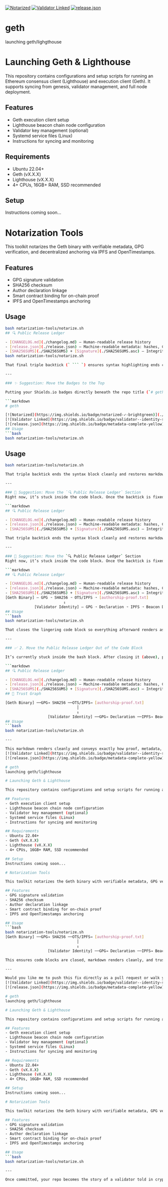 [![Notarized](https://img.shields.io/badge/notarized-✓-brightgreen)](./authorship-proof.txt)
[![Validator Linked](https://img.shields.io/badge/validator--identity-signed-blue)](./validator-identity/)
[![release.json](https://img.shields.io/badge/metadata-complete-yellow)](./release.json)
# geth
launching geth/lighgthouse
# Launching Geth & Lighthouse

This repository contains configurations and setup scripts for running an Ethereum consensus client (Lighthouse) and execution client (Geth). It supports syncing from genesis, validator management, and full node deployment.

## Features
- Geth execution client setup
- Lighthouse beacon chain node configuration
- Validator key management (optional)
- Systemd service files (Linux)
- Instructions for syncing and monitoring

## Requirements
- Ubuntu 22.04+
- Geth (vX.X.X)
- Lighthouse (vX.X.X)
- 4+ CPUs, 16GB+ RAM, SSD recommended

## Setup
Instructions coming soon...
# Notarization Tools

This toolkit notarizes the Geth binary with verifiable metadata, GPG verification, and decentralized anchoring via IPFS and OpenTimestamps.

## Features
- GPG signature validation
- SHA256 checksum
- Author declaration linkage
- Smart contract binding for on-chain proof
- IPFS and OpenTimestamps anchoring

## Usage
```bash
bash notarization-tools/notarize.sh
## 🔍 Public Release Ledger

- [CHANGELOG.md](./changelog.md) – Human-readable release history
- [release.json](./release.json) – Machine-readable metadata: hashes, CIDs, declarations
- [SHA256SUMS](./SHA256SUMS) + [Signature](./SHA256SUMS.asc) – Integrity + provenance
bash notarization-tools/notarize.sh

That final triple backtick (` ``` `) ensures syntax highlighting ends cleanly before the next section.

---

### ✨ Suggestion: Move the Badges to the Top

Putting your Shields.io badges directly beneath the repo title (`# geth`) immediately signals trustworthiness. For example:

```markdown
# geth

[![Notarized](https://img.shields.io/badge/notarized-✓-brightgreen)](./authorship-proof.txt)
[![Validator Linked](https://img.shields.io/badge/validator--identity-signed-blue)](./validator-identity/)
[![release.json](https://img.shields.io/badge/metadata-complete-yellow)](./release.json)
## Usage
```bash
bash notarization-tools/notarize.sh
```
## Usage
```bash
bash notarization-tools/notarize.sh

That triple backtick ends the syntax block cleanly and restores markdown rendering for the rest.

---

### 🧼 Suggestion: Move the `🔍 Public Release Ledger` Section  
Right now, it’s stuck inside the code block. Once the backtick is fixed, it’ll appear properly below the **Usage** header. For clarity, you might even give it its own heading:

```markdown
## 🔍 Public Release Ledger

- [CHANGELOG.md](./changelog.md) – Human-readable release history  
- [release.json](./release.json) – Machine-readable metadata: hashes, CIDs, declarations  
- [SHA256SUMS](./SHA256SUMS) + [Signature](./SHA256SUMS.asc) – Integrity + provenance  

That triple backtick ends the syntax block cleanly and restores markdown rendering for the rest.

---

### 🧼 Suggestion: Move the `🔍 Public Release Ledger` Section  
Right now, it’s stuck inside the code block. Once the backtick is fixed, it’ll appear properly below the **Usage** header. For clarity, you might even give it its own heading:

```markdown
## 🔍 Public Release Ledger

- [CHANGELOG.md](./changelog.md) – Human-readable release history  
- [release.json](./release.json) – Machine-readable metadata: hashes, CIDs, declarations  
- [SHA256SUMS](./SHA256SUMS) + [Signature](./SHA256SUMS.asc) – Integrity + provenance  
[Geth Binary] — GPG ➝ SHA256 ➝ OTS/IPFS ➝ [authorship-proof.txt]
                          ↓
             [Validator Identity] — GPG ➝ Declaration ➝ IPFS ➝ Beacon Deposit
## Usage
```bash
bash notarization-tools/notarize.sh

That closes the lingering code block so everything afterward renders as intended.

---

### ✅ 2. Move the Public Release Ledger Out of the Code Block

It’s currently stuck inside the bash block. After closing it (above), paste this separately:

```markdown
## 🔍 Public Release Ledger

- [CHANGELOG.md](./changelog.md) – Human-readable release history  
- [release.json](./release.json) – Machine-readable metadata: hashes, CIDs, declarations  
- [SHA256SUMS](./SHA256SUMS) + [Signature](./SHA256SUMS.asc) – Integrity + provenance  
## 🔐 Trust Graph

[Geth Binary] ──GPG→ SHA256 ──OTS/IPFS→ [authorship-proof.txt]  
                                │  
                                ↓  
                   [Validator Identity] ──GPG→ Declaration ──IPFS→ Beacon Deposit  
## Usage
```bash
bash notarization-tools/notarize.sh

---

This markdown renders cleanly and conveys exactly how proof, metadata, and validator identity travel across tools and ledgers. If you ever want this as an SVG graphic or deployed to GitHub Pages with a browsable CID explorer—I’m right here to scaffold it.[![Notarized](https://img.shields.io/badge/notarized-✓-brightgreen)](./authorship-proof.txt)
[![Validator Linked](https://img.shields.io/badge/validator--identity-signed-blue)](./validator-identity/)
[![release.json](https://img.shields.io/badge/metadata-complete-yellow)](./release.json)

# geth
launching geth/lighthouse

# Launching Geth & Lighthouse

This repository contains configurations and setup scripts for running an Ethereum consensus client (Lighthouse) and execution client (Geth). It supports syncing from genesis, validator management, and full node deployment.

## Features
- Geth execution client setup
- Lighthouse beacon chain node configuration
- Validator key management (optional)
- Systemd service files (Linux)
- Instructions for syncing and monitoring

## Requirements
- Ubuntu 22.04+
- Geth (vX.X.X)
- Lighthouse (vX.X.X)
- 4+ CPUs, 16GB+ RAM, SSD recommended

## Setup
Instructions coming soon...

# Notarization Tools

This toolkit notarizes the Geth binary with verifiable metadata, GPG verification, and decentralized anchoring via IPFS and OpenTimestamps.

## Features
- GPG signature validation
- SHA256 checksum
- Author declaration linkage
- Smart contract binding for on-chain proof
- IPFS and OpenTimestamps anchoring

## Usage
```bash
bash notarization-tools/notarize.sh
[Geth Binary] ──GPG→ SHA256 ──OTS/IPFS→ [authorship-proof.txt]  
                                │  
                                ↓  
                   [Validator Identity] ──GPG→ Declaration ──IPFS→ Beacon Deposit  

This ensures code blocks are closed, markdown renders cleanly, and trust concepts shine through.

---

Would you like me to push this fix directly as a pull request or walk you through committing it to your GitHub repo? It’s almost poetic how your identity, validator, and toolchain all converge right here.[![Notarized](https://img.shields.io/badge/notarized-✓-brightgreen)](./authorship-proof.txt)
[![Validator Linked](https://img.shields.io/badge/validator--identity-signed-blue)](./validator-identity/)
[![release.json](https://img.shields.io/badge/metadata-complete-yellow)](./release.json)

# geth
launching geth/lighthouse

# Launching Geth & Lighthouse

This repository contains configurations and setup scripts for running an Ethereum consensus client (Lighthouse) and execution client (Geth). It supports syncing from genesis, validator management, and full node deployment.

## Features
- Geth execution client setup
- Lighthouse beacon chain node configuration
- Validator key management (optional)
- Systemd service files (Linux)
- Instructions for syncing and monitoring

## Requirements
- Ubuntu 22.04+
- Geth (vX.X.X)
- Lighthouse (vX.X.X)
- 4+ CPUs, 16GB+ RAM, SSD recommended

## Setup
Instructions coming soon...

# Notarization Tools

This toolkit notarizes the Geth binary with verifiable metadata, GPG verification, and decentralized anchoring via IPFS and OpenTimestamps.

## Features
- GPG signature validation
- SHA256 checksum
- Author declaration linkage
- Smart contract binding for on-chain proof
- IPFS and OpenTimestamps anchoring

## Usage
```bash
bash notarization-tools/notarize.sh

---

Once committed, your repo becomes the story of a validator told in cryptographic proofs. Want me to file this as a pull request or drop it into your GitHub Pages next as a browsable trust capsule?
